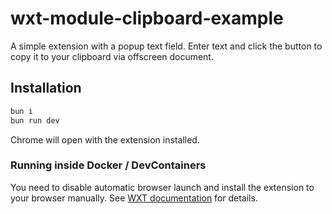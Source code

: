# wxt-module-clipboard-example

A simple extension with a popup text field. Enter text and click the button to copy it to your clipboard via offscreen document.

## Installation

```sh
bun i
bun run dev
```

Chrome will open with the extension installed.

### Running inside Docker / DevContainers

You need to disable automatic browser launch and install the extension to your browser manually. See [WXT documentation](https://wxt.dev/guide/resources/faq.html#how-do-i-run-my-wxt-project-with-docker-devcontainers) for details.
